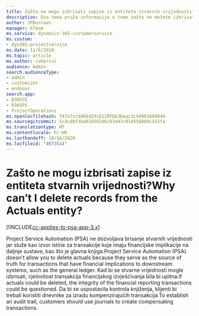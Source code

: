 ```yaml
---
title: Zašto ne mogu izbrisati zapise iz entiteta stvarnih vrijednosti?
description: Ova tema pruža informacije o tome zašto ne možete izbrisati zapise iz entiteta stvarnih vrijednosti.
author: JPBurrows
manager: kfend
ms.service: dynamics-365-customerservice
ms.custom:
- dyn365-projectservice
ms.date: 11/6/2018
ms.topic: article
ms.author: ruhercul
audience: Admin
search.audienceType:
- admin
- customizer
- enduser
search.app:
- D365CE
- D365PS
- ProjectOperations
ms.openlocfilehash: f47e7ccd46642dc6129fbb3beac3c9490160d046
ms.sourcegitcommit: 5c4c9bf3ba018562d6cb3443c01d550489c415fa
ms.translationtype: HT
ms.contentlocale: hr-HR
ms.lasthandoff: 10/16/2020
ms.locfileid: "4073514"
---
```

# <a name="why-cant-i-delete-records-from-the-actuals-entity"></a><span data-ttu-id="6aaa1-103">Zašto ne mogu izbrisati zapise iz entiteta stvarnih vrijednosti?</span><span class="sxs-lookup"><span data-stu-id="6aaa1-103">Why can’t I delete records from the Actuals entity?</span></span>

[!INCLUDE[cc-applies-to-psa-app-3.x](../includes/cc-applies-to-psa-app-3x.md)]

<span data-ttu-id="6aaa1-104">Project Service Automation (PSA) ne dozvoljava brisanje stvarnih vrijednosti jer služe kao izvor istine za transakcije koje imaju financijske implikacije na daljnje sustave, kao što je glavna knjiga.</span><span class="sxs-lookup"><span data-stu-id="6aaa1-104">Project Service Automation (PSA) doesn't allow you to delete actuals because they serve as the source of truth for transactions that have financial implications to downstream systems, such as the general ledger.</span></span> <span data-ttu-id="6aaa1-105">Kad bi se stvarne vrijednosti mogle izbrisati, cjelovitost transakcija financijskog izvješćivanja bila bi upitna.</span><span class="sxs-lookup"><span data-stu-id="6aaa1-105">If actuals could be deleted, the integrity of the financial reporting transactions could be questioned.</span></span> <span data-ttu-id="6aaa1-106">Da bi se uspostavila kontrola knjiženja, klijenti bi trebali koristiti dnevnike za izradu kompenzirajućih transakcija.</span><span class="sxs-lookup"><span data-stu-id="6aaa1-106">To establish an audit trail, customers should use journals to create compensating transactions.</span></span>

